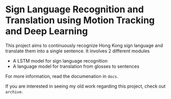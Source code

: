 # Sign Language Recognition and Translation using Motion Tracking and Deep Learning

This project aims to continuously recognize Hong Kong sign language and translate them into a single sentence. It involves 2 different modules
- A LSTM model for sign language recognition
- A language model for translation from glosses to sentences

For more information, read the documenation in `docs`.

If you are interested in seeing my old work regarding this project, check out `archive`.